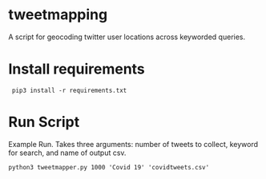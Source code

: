 # tweetmapping

A script for geocoding twitter user locations across keyworded queries.

# Install requirements

```
 pip3 install -r requirements.txt

```
# Run Script

Example Run. Takes three arguments: number of tweets to collect, keyword for search, and name of output csv.

```
python3 tweetmapper.py 1000 'Covid 19' 'covidtweets.csv'

```